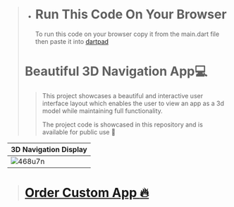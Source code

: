 > - # Run This Code On Your Browser
>     To run this code on your browser copy it from the main.dart file then paste
>     it into [dartpad](https://dartpad.dev/)
> # Beautiful 3D Navigation App:computer:
>
>> This project showcases a beautiful and interactive user interface layout which enables the user to 
>> view an app as a 3d model while maintaining full functionality.
>>
>> The project code is showcased in this repository and is available for public use :floppy_disk:

|3D Navigation Display|
|--------------------|
|![468u7n](https://user-images.githubusercontent.com/17411265/85641364-a2bb0c00-b68e-11ea-9a4b-019786361beb.gif)|

> # [Order Custom App :fire:](https://www.upwork.com/o/profiles/users/~0124f711afa49186ee/?s=111058075510792601)


